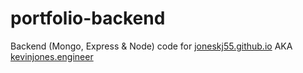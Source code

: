 # portfolio-backend

Backend (Mongo, Express & Node) code for [joneskj55.github.io](https://joneskj55.github.io) AKA [kevinjones.engineer](https://kevinjones.engineer)
